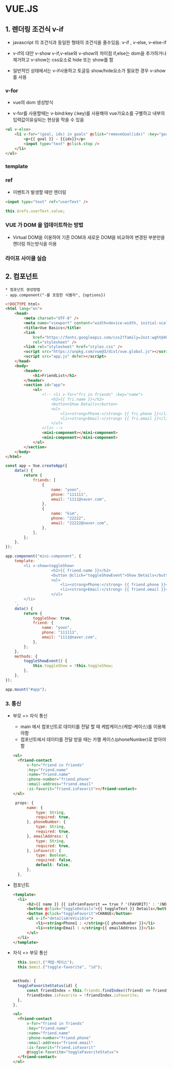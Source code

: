 # VUE.JS

## 1. 렌더링 조건식 v-if

- javascript 의 조건식과 동일한 형태의 조건식을 줄수있음. v-if , v-else, v-else-if

- v-if의 대안 v-show
  v-if,v-else와 v-show의 차이점
  if,else는 dom을 추가하거나 제거하고 v-show는 css요소로 hide 또는 show를 함

- 일반적인 상태에서는 v-if사용하고 토글등 show/hide요소가 필요한 경우 v-show를 사용

### v-for

- vue의 dom 생성방식

- v-for를 사용할때는 v-bind:key (:key)를 사용해야 vue가요소를 구별하고 내부의 입력값이유실되는 현상을 막을 수 있음

```html
<ul v-else>
	<li v-for="(goal, idx) in goals" @click="removeGoal(idx)" :key="goal">
		<p>{{ goal }} - {{idx}}</p>
		<input type="text" @click.stop />
	</li>
</ul>
```

### template

### ref

- 이벤트가 발생할 때만 렌더링

```html
<input type="text" ref="userText" />
```

```javascript
this.$refs.userText.value;
```

### VUE 가 DOM 을 업데이트하는 방법

- Virtual DOM을 이용하여 기존 DOM과 새로운 DOM을 비교하여 변경된 부분만을 랜더링 하는방식을 이용

### 라이프 사이클 실습

## 2. 컴포넌트

    * 컴포넌트 생성방법
    - app.component("-를 포함한 식별자", {options})

```html
<!DOCTYPE html>
<html lang="en">
	<head>
		<meta charset="UTF-8" />
		<meta name="viewport" content="width=device-width, initial-scale=1.0" />
		<title>Vue Basics</title>
		<link
			href="https://fonts.googleapis.com/css2?family=Jost:wght@400;700&display=swap"
			rel="stylesheet" />
		<link rel="stylesheet" href="styles.css" />
		<script src="https://unpkg.com/vue@3/dist/vue.global.js"></script>
		<script src="app.js" defer></script>
	</head>
	<body>
		<header>
			<h1>FriendList</h1>
		</header>
		<section id="app">
			<ul>
				<!-- <li v-for="fri in friends" :key="name">
					<h2>{{ fri.name }}</h2>
					<button>Show Details</button>
					<ul>
						<li><strong>Phone:</strong> {{ fri.phone }}</li>
						<li><strong>Email:</strong> {{ fri.email }}</li>
					</ul>
				</li> -->
				<mini-component></mini-component>
				<mini-component></mini-component>
			</ul>
		</section>
	</body>
</html>
```

```javascript
const app = Vue.createApp({
	data() {
		return {
			friends: [
				{
					name: "yoon",
					phone: "111111",
					email: "1111@naver.com",
				},
				{
					name: "kim",
					phone: "22222",
					email: "22222@naver.com",
				},
			],
		};
	},
});

app.component("mini-component", {
	template: `
		<li v-show=toggleShow>
					<h2>{{ friend.name }}</h2>
					<button @click="toggleShowEvent">Show Details</button>
					<ul>
						<li><strong>Phone:</strong> {{ friend.phone }}</li>
						<li><strong>Email:</strong> {{ friend.email }}</li>
					</ul>
		</li>
	`,
	data() {
		return {
			toggleShow: true,
			friend: {
				name: "yoon",
				phone: "111111",
				email: "1111@naver.com",
			},
		};
	},
	methods: {
		toggleShowEvent() {
			this.toggleShow = !this.toggleShow;
		},
	},
});

app.mount("#app");
```

### 3. 통신

- 부모 => 자식 통신

  - main 에서 컴포넌트로 데이터를 전달 할 때 케밥케이스(케밥-케이스)를 이용해야함
  - 컴포넌트에서 데이터를 전달 받을 때는 카멜 케이스(phoneNumber)로 받아야함

  ```html
  <ul>
  	<friend-contact
  		v-for="friend in friends"
  		:key="friend.name"
  		:name="friend.name"
  		:phone-number="friend.phone"
  		:email-address="friend.email"
  		:is-favorit="friend.isFavorit"></friend-contact>
  </ul>
  ```

  ```javascript
   props: {
        name: {
            type: String,
            required: true,
        }, phoneNumber: {
            type: String,
            required: true,
        }, emailAddress: {
            type: String,
            required: true,
        }, isFavorit: {
            type: Boolean,
            required: false,
            default: false,
        },
    },
  ```

* 컴포넌트

  ```html
  <template>
  	<li>
  		<h2>{{ name }} {{ isFrienFavorit == true ? '(FAVORIT)' : '(NONE)' }}</h2>
  		<button @click="toggleDetails">{{ toggleText }} Details</button>
  		<button @click="toggleFavorit">CHANGE</button>
  		<ul v-if="detailsAreVisible">
  			<li><string>Phone1 : </string>{{ phoneNumber }}</li>
  			<li><string>Email : </string>{{ emailAddress }}</li>
  		</ul>
  	</li>
  </template>
  ```

- 자식 => 부모 통신

  ```javascript
  	this.$emit.("케밥-케이스");
  	this.$emit.("toggle-favorite", "id");


  methods: {
  	toggleFavoriteStatus(id) {
  		const friendIndex = this.friends.findIndex((friend) => friend.id === id);
  		friendIndex.isFavorite = !friendIndex.isFavorite;
  	},
  },
  ```

  ```html
  <ul>
  	<friend-contact
  		v-for="friend in friends"
  		:key="friend.name"
  		:name="friend.name"
  		:phone-number="friend.phone"
  		:email-address="friend.email"
  		:is-favorit="friend.isFavorit"
  		@toggle-favorite="toggleFavoriteStatus">
  	</friend-contact>
  </ul>
  ```
